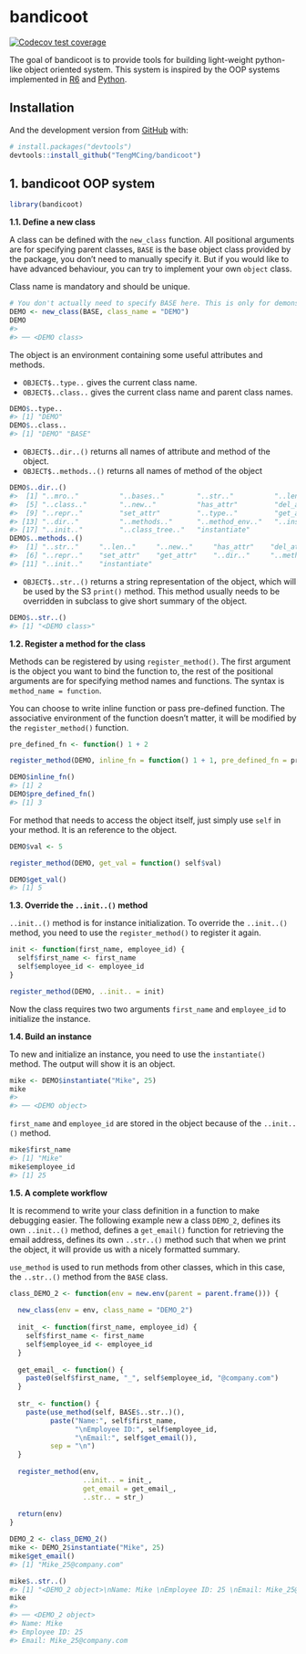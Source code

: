 
<!-- README.md is generated from README.Rmd. Please edit that file -->

# bandicoot

<!-- badges: start -->

[![Codecov test
coverage](https://codecov.io/gh/TengMCing/bandicoot/branch/master/graph/badge.svg)](https://app.codecov.io/gh/TengMCing/bandicoot?branch=master)
<!-- badges: end -->

The goal of bandicoot is to provide tools for building light-weight
python-like object oriented system. This system is inspired by the OOP
systems implemented in [R6](https://github.com/r-lib/R6) and
[Python](https://github.com/python/cpython).

## Installation

And the development version from [GitHub](https://github.com/) with:

``` r
# install.packages("devtools")
devtools::install_github("TengMCing/bandicoot")
```

## 1. bandicoot OOP system

``` r
library(bandicoot)
```

**1.1. Define a new class**

A class can be defined with the `new_class` function. All positional
arguments are for specifying parent classes, `BASE` is the base object
class provided by the package, you don’t need to manually specify it.
But if you would like to have advanced behaviour, you can try to
implement your own `object` class.

Class name is mandatory and should be unique.

``` r
# You don't actually need to specify BASE here. This is only for demonstration.
DEMO <- new_class(BASE, class_name = "DEMO")
DEMO
#> 
#> ── <DEMO class>
```

The object is an environment containing some useful attributes and
methods.

-   `OBJECT$..type..` gives the current class name.
-   `OBJECT$..class..` gives the current class name and parent class
    names.

``` r
DEMO$..type..
#> [1] "DEMO"
DEMO$..class..
#> [1] "DEMO" "BASE"
```

-   `OBJECT$..dir..()` returns all names of attribute and method of the
    object.
-   `OBJECT$..methods..()` returns all names of method of the object

``` r
DEMO$..dir..()
#>  [1] "..mro.."          "..bases.."        "..str.."          "..len.."         
#>  [5] "..class.."        "..new.."          "has_attr"         "del_attr"        
#>  [9] "..repr.."         "set_attr"         "..type.."         "get_attr"        
#> [13] "..dir.."          "..methods.."      "..method_env.."   "..instantiated.."
#> [17] "..init.."         "..class_tree.."   "instantiate"
DEMO$..methods..()
#>  [1] "..str.."     "..len.."     "..new.."     "has_attr"    "del_attr"   
#>  [6] "..repr.."    "set_attr"    "get_attr"    "..dir.."     "..methods.."
#> [11] "..init.."    "instantiate"
```

-   `OBJECT$..str..()` returns a string representation of the object,
    which will be used by the S3 `print()` method. This method usually
    needs to be overridden in subclass to give short summary of the
    object.

``` r
DEMO$..str..()
#> [1] "<DEMO class>"
```

**1.2. Register a method for the class**

Methods can be registered by using `register_method()`. The first
argument is the object you want to bind the function to, the rest of the
positional arguments are for specifying method names and functions. The
syntax is `method_name = function`.

You can choose to write inline function or pass pre-defined function.
The associative environment of the function doesn’t matter, it will be
modified by the `register_method()` function.

``` r
pre_defined_fn <- function() 1 + 2

register_method(DEMO, inline_fn = function() 1 + 1, pre_defined_fn = pre_defined_fn)

DEMO$inline_fn()
#> [1] 2
DEMO$pre_defined_fn()
#> [1] 3
```

For method that needs to access the object itself, just simply use
`self` in your method. It is an reference to the object.

``` r
DEMO$val <- 5

register_method(DEMO, get_val = function() self$val)

DEMO$get_val()
#> [1] 5
```

**1.3. Override the `..init..()` method**

`..init..()` method is for instance initialization. To override the
`..init..()` method, you need to use the `register_method()` to register
it again.

``` r
init <- function(first_name, employee_id) {
  self$first_name <- first_name
  self$employee_id <- employee_id
}

register_method(DEMO, ..init.. = init)
```

Now the class requires two two arguments `first_name` and `employee_id`
to initialize the instance.

**1.4. Build an instance**

To new and initialize an instance, you need to use the `instantiate()`
method. The output will show it is an object.

``` r
mike <- DEMO$instantiate("Mike", 25)
mike
#> 
#> ── <DEMO object>
```

`first_name` and `employee_id` are stored in the object because of the
`..init..()` method.

``` r
mike$first_name
#> [1] "Mike"
mike$employee_id
#> [1] 25
```

**1.5. A complete workflow**

It is recommend to write your class definition in a function to make
debugging easier. The following example new a class `DEMO_2`, defines
its own `..init..()` method, defines a `get_email()` function for
retrieving the email address, defines its own `..str..()` method such
that when we print the object, it will provide us with a nicely
formatted summary.

`use_method` is used to run methods from other classes, which in this
case, the `..str..()` method from the `BASE` class.

``` r
class_DEMO_2 <- function(env = new.env(parent = parent.frame())) {
  
  new_class(env = env, class_name = "DEMO_2")
  
  init_ <- function(first_name, employee_id) {
    self$first_name <- first_name
    self$employee_id <- employee_id
  }
  
  get_email_ <- function() {
    paste0(self$first_name, "_", self$employee_id, "@company.com")
  }
  
  str_ <- function() {
    paste(use_method(self, BASE$..str..)(), 
          paste("Name:", self$first_name,
                "\nEmployee ID:", self$employee_id,
                "\nEmail:", self$get_email()), 
          sep = "\n")
  }
  
  register_method(env,
                  ..init.. = init_,
                  get_email = get_email_,
                  ..str.. = str_)
  
  return(env)
}
```

``` r
DEMO_2 <- class_DEMO_2()
mike <- DEMO_2$instantiate("Mike", 25)
mike$get_email()
#> [1] "Mike_25@company.com"
```

``` r
mike$..str..()
#> [1] "<DEMO_2 object>\nName: Mike \nEmployee ID: 25 \nEmail: Mike_25@company.com"
mike
#> 
#> ── <DEMO_2 object>
#> Name: Mike 
#> Employee ID: 25 
#> Email: Mike_25@company.com
```

